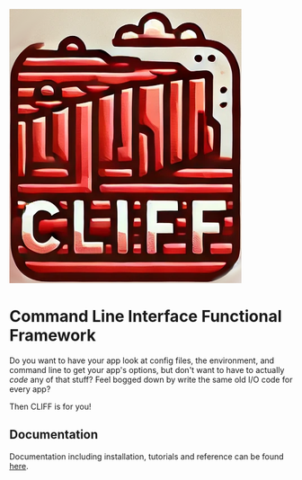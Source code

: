 ![CLIFF logo](cliff.png)

# Command Line Interface Functional Framework

Do you want to have your app look at config files, the environment, and command
line to get your app's options, but don't want to have to actually _code_ any of
that stuff? Feel bogged down by write the same old I/O code for every app?

Then CLIFF is for you!

## Documentation

Documentation including installation, tutorials and reference can be found
[here](https://djha-skin.github.io/cliff).
